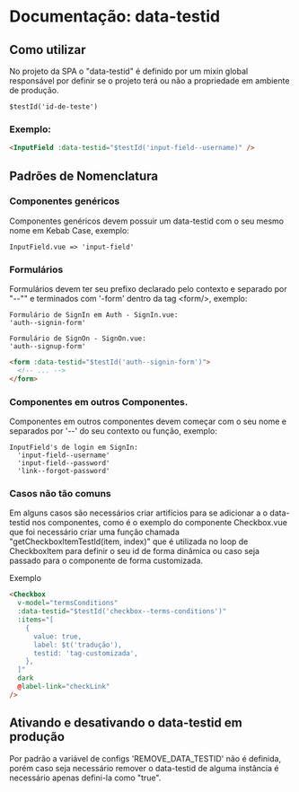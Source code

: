 # Documentação: data-testid

## Como utilizar

No projeto da SPA o "data-testid" é definido por um mixin global responsável por definir se o projeto terá ou não a propriedade em ambiente de produção.

    $testId('id-de-teste')

### Exemplo:

```html
<InputField :data-testid="$testId('input-field--username)" />
```

## Padrões de Nomenclatura

### Componentes genéricos

Componentes genéricos devem possuir um data-testid com o seu mesmo nome em Kebab Case, exemplo:

    InputField.vue => 'input-field'

### Formulários

Formulários devem ter seu prefixo declarado pelo contexto e separado por "--"" e terminados com '-form' dentro da tag \<form/>\, exemplo:

    Formulário de SignIn em Auth - SignIn.vue:
    'auth--signin-form'

    Formulário de SignOn - SignOn.vue:
    'auth--signup-form'

```html
<form :data-testid="$testId('auth--signin-form')">
  <!-- ... -->
</form>
```

### Componentes em outros Componentes.

Componentes em outros componentes devem começar com o seu nome e separados por '--' do seu contexto ou função, exemplo:

    InputField's de login em SignIn:
      'input-field--username'
      'input-field--password'
      'link--forgot-password'

### Casos não tão comuns

Em alguns casos são necessários criar artifícios para se adicionar a o data-testid nos componentes,
como é o exemplo do componente Checkbox.vue que foi necessário criar uma função chamada
"getCheckboxItemTestId(item, index)" que é utilizada no loop de CheckboxItem para definir o seu id
de forma dinâmica ou caso seja passado para o componente de forma customizada.

Exemplo

```html
<Checkbox
  v-model="termsConditions"
  :data-testid="$testId('checkbox--terms-conditions')"
  :items="[
    {
      value: true,
      label: $t('tradução'),
      testid: 'tag-customizada',
    },
  ]"
  dark
  @label-link="checkLink"
/>
```

## Ativando e desativando o data-testid em produção

Por padrão a variável de configs 'REMOVE_DATA_TESTID' não é definida, porém caso seja necessário remover o data-testid de alguma instância é necessário apenas defini-la como "true".